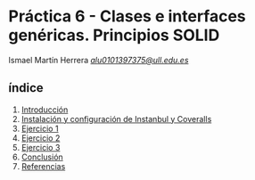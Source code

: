 # Práctica 6 - Clases e interfaces genéricas. Principios SOLID

Ismael Martín Herrera *alu0101397375@ull.edu.es*

## índice 

1. [Introducción]()
2. [Instalación y configuración de Instanbul y Coveralls]()
3. [Ejercicio 1]()
4. [Ejercicio 2]()
5. [Ejercicio 3]()
6. [Conclusión]()
7. [Referencias]()

